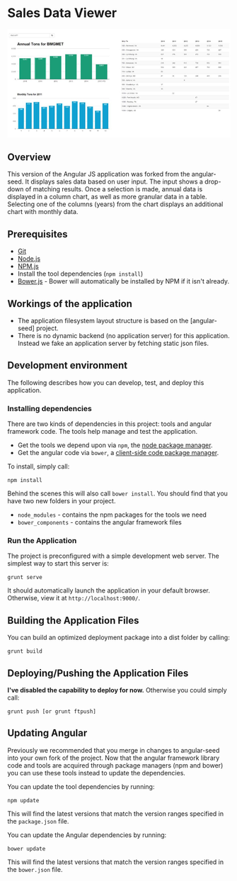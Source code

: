 # Sales Data Viewer

![Alt text](/screenshot.jpg?raw=true "Screenshot of SalesDataViewer")

## Overview

This version of the Angular JS application was forked from the angular-seed.  It displays sales data based on user input.  The input shows a drop-down of matching results.  Once a selection is made, annual data is displayed in a column chart, as well as more granular data in a table.  Selecting one of the columns (years) from the chart displays an additional chart with monthly data.


## Prerequisites

* [Git][git]
* [Node.js][node]
* [NPM.js][npm]
* Install the tool dependencies (`npm install`)
* [Bower.js][bower] - Bower will automatically be installed by NPM if it isn't already.


## Workings of the application

* The application filesystem layout structure is based on the [angular-seed] project.
* There is no dynamic backend (no application server) for this application. Instead we fake an application server by fetching static json files.


## Development environment

The following describes how you can develop, test, and deploy this application.

### Installing dependencies

There are two kinds of dependencies in this project: tools and angular framework code.  The tools help manage and test the application.

* Get the tools we depend upon via `npm`, the [node package manager][npm].
* Get the angular code via `bower`, a [client-side code package manager][bower].

To install, simply call:

```
npm install
```

Behind the scenes this will also call `bower install`.  You should find that you have two new
folders in your project.

* `node_modules` - contains the npm packages for the tools we need
* `bower_components` - contains the angular framework files

### Run the Application

The project is preconfigured with a simple development web server.  The simplest way to start this server is:

```
grunt serve
```

It should automatically launch the application in your default browser.  Otherwise, view it at `http://localhost:9000/`.


## Building the Application Files

You can build an optimized deployment package into a dist folder by calling:

```
grunt build
```


## Deploying/Pushing the Application Files

**__I've disabled the capability to deploy for now__.**  Otherwise you could simply call:

```
grunt push [or grunt ftpush]
```


## Updating Angular

Previously we recommended that you merge in changes to angular-seed into your own fork of the project.
Now that the angular framework library code and tools are acquired through package managers (npm and
bower) you can use these tools instead to update the dependencies.

You can update the tool dependencies by running:

```
npm update
```

This will find the latest versions that match the version ranges specified in the `package.json` file.

You can update the Angular dependencies by running:

```
bower update
```

This will find the latest versions that match the version ranges specified in the `bower.json` file.


[git]: http://git-scm.com/
[bower]: http://bower.io
[npm]: https://www.npmjs.org/
[node]: http://nodejs.org
[protractor]: https://github.com/angular/protractor
[jasmine]: http://jasmine.github.io
[karma]: http://karma-runner.github.io
[travis]: https://travis-ci.org/
[http-server]: https://github.com/nodeapps/http-server
